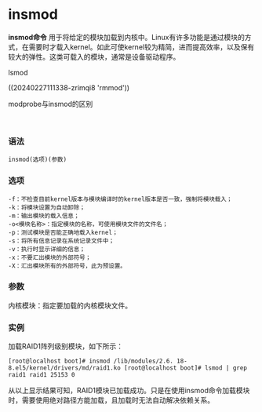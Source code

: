# insmod

**insmod命令** 用于将给定的模块加载到内核中。Linux有许多功能是通过模块的方式，在需要时才载入kernel。如此可使kernel较为精简，进而提高效率，以及保有较大的弹性。这类可载入的模块，通常是设备驱动程序。

lsmod

((20240227111338-zrimqi8 'rmmod'))

modprobe与insmod的区别

‍

### 语法

```shell
insmod(选项)(参数)
```

### 选项

```shell
-f：不检查目前kernel版本与模块编译时的kernel版本是否一致，强制将模块载入；
-k：将模块设置为自动卸除；
-m：输出模块的载入信息；
-o<模块名称>：指定模块的名称，可使用模块文件的文件名；
-p：测试模块是否能正确地载入kernel；
-s：将所有信息记录在系统记录文件中；
-v：执行时显示详细的信息；
-x：不要汇出模块的外部符号；
-X：汇出模块所有的外部符号，此为预设置。
```

### 参数

内核模块：指定要加载的内核模块文件。

### 实例

加载RAID1阵列级别模块，如下所示：

```shell
[root@localhost boot]# insmod /lib/modules/2.6. 18-8.el5/kernel/drivers/md/raid1.ko [root@localhost boot]# lsmod | grep raid1 raid1 25153 0
```

从以上显示结果可知，RAID1模块已加载成功。只是在使用insmod命令加载模块时，需要使用绝对路径方能加载，且加载时无法自动解决依赖关系。
